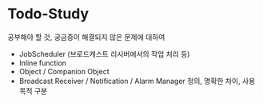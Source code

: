 # Todo-Study
공부해야 할 것, 궁금증이 해결되지 않은 문제에 대하여                    
                            
* JobScheduler (브로드캐스트 리시버에서의 작업 처리 등)                        
* Inline function                         
* Object / Companion Object                     
* Broadcast Receiver / Notification / Alarm Manager 정의, 명확한 차이, 사용목적 구분                   
